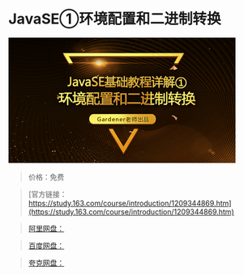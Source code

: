 # JavaSE①环境配置和二进制转换

![img](../../../assets/study163/free/b3ceec3c7df84295a4aba1e00f5be322.png)

> 价格：免费

> [官方链接：https://study.163.com/course/introduction/1209344869.htm](https://study.163.com/course/introduction/1209344869.htm)

> [阿里网盘：]()

> [百度网盘：]()

> [夸克网盘：]()
